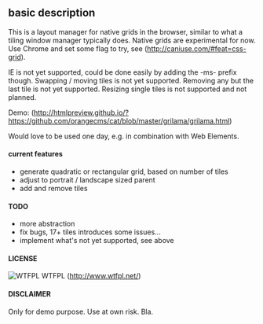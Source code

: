 ## basic description

This is a layout manager for native grids in the browser, similar to what a tiling window manager typically does.
Native grids are experimental for now. Use Chrome and set some flag to try, see (http://caniuse.com/#feat=css-grid).

IE is not yet supported, could be done easily by adding the -ms- prefix though.
Swapping / moving tiles is not yet supported.
Removing any but the last tile is not yet supported.
Resizing single tiles is not supported and not planned.

Demo: (http://htmlpreview.github.io/?https://github.com/orangecms/cat/blob/master/grilama/grilama.html)

Would love to be used one day, e.g. in combination with Web Elements.

#### current features

- generate quadratic or rectangular grid, based on number of tiles
- adjust to portrait / landscape sized parent
- add and remove tiles

#### TODO

- more abstraction
- fix bugs, 17+ tiles introduces some issues...
- implement what's not yet supported, see above

#### LICENSE

![WTFPL](http://www.wtfpl.net/wp-content/uploads/2012/12/wtfpl-badge-4.png) WTFPL (http://www.wtfpl.net/)

#### DISCLAIMER

Only for demo purpose. Use at own risk. Bla.
